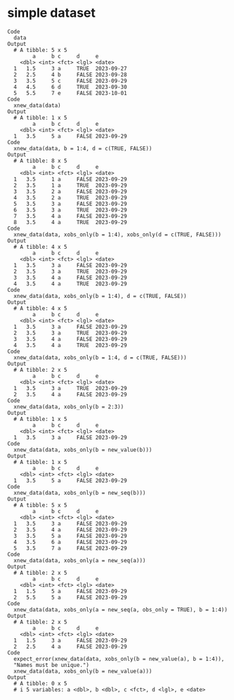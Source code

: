 # simple dataset

    Code
      data
    Output
      # A tibble: 5 x 5
            a     b c     d     e         
        <dbl> <int> <fct> <lgl> <date>    
      1   1.5     3 a     TRUE  2023-09-27
      2   2.5     4 b     FALSE 2023-09-28
      3   3.5     5 c     FALSE 2023-09-29
      4   4.5     6 d     TRUE  2023-09-30
      5   5.5     7 e     FALSE 2023-10-01
    Code
      xnew_data(data)
    Output
      # A tibble: 1 x 5
            a     b c     d     e         
        <dbl> <int> <fct> <lgl> <date>    
      1   3.5     5 a     FALSE 2023-09-29
    Code
      xnew_data(data, b = 1:4, d = c(TRUE, FALSE))
    Output
      # A tibble: 8 x 5
            a     b c     d     e         
        <dbl> <int> <fct> <lgl> <date>    
      1   3.5     1 a     FALSE 2023-09-29
      2   3.5     1 a     TRUE  2023-09-29
      3   3.5     2 a     FALSE 2023-09-29
      4   3.5     2 a     TRUE  2023-09-29
      5   3.5     3 a     FALSE 2023-09-29
      6   3.5     3 a     TRUE  2023-09-29
      7   3.5     4 a     FALSE 2023-09-29
      8   3.5     4 a     TRUE  2023-09-29
    Code
      xnew_data(data, xobs_only(b = 1:4), xobs_only(d = c(TRUE, FALSE)))
    Output
      # A tibble: 4 x 5
            a     b c     d     e         
        <dbl> <int> <fct> <lgl> <date>    
      1   3.5     3 a     FALSE 2023-09-29
      2   3.5     3 a     TRUE  2023-09-29
      3   3.5     4 a     FALSE 2023-09-29
      4   3.5     4 a     TRUE  2023-09-29
    Code
      xnew_data(data, xobs_only(b = 1:4), d = c(TRUE, FALSE))
    Output
      # A tibble: 4 x 5
            a     b c     d     e         
        <dbl> <int> <fct> <lgl> <date>    
      1   3.5     3 a     FALSE 2023-09-29
      2   3.5     3 a     TRUE  2023-09-29
      3   3.5     4 a     FALSE 2023-09-29
      4   3.5     4 a     TRUE  2023-09-29
    Code
      xnew_data(data, xobs_only(b = 1:4, d = c(TRUE, FALSE)))
    Output
      # A tibble: 2 x 5
            a     b c     d     e         
        <dbl> <int> <fct> <lgl> <date>    
      1   3.5     3 a     TRUE  2023-09-29
      2   3.5     4 a     FALSE 2023-09-29
    Code
      xnew_data(data, xobs_only(b = 2:3))
    Output
      # A tibble: 1 x 5
            a     b c     d     e         
        <dbl> <int> <fct> <lgl> <date>    
      1   3.5     3 a     FALSE 2023-09-29
    Code
      xnew_data(data, xobs_only(b = new_value(b)))
    Output
      # A tibble: 1 x 5
            a     b c     d     e         
        <dbl> <int> <fct> <lgl> <date>    
      1   3.5     5 a     FALSE 2023-09-29
    Code
      xnew_data(data, xobs_only(b = new_seq(b)))
    Output
      # A tibble: 5 x 5
            a     b c     d     e         
        <dbl> <int> <fct> <lgl> <date>    
      1   3.5     3 a     FALSE 2023-09-29
      2   3.5     4 a     FALSE 2023-09-29
      3   3.5     5 a     FALSE 2023-09-29
      4   3.5     6 a     FALSE 2023-09-29
      5   3.5     7 a     FALSE 2023-09-29
    Code
      xnew_data(data, xobs_only(a = new_seq(a)))
    Output
      # A tibble: 2 x 5
            a     b c     d     e         
        <dbl> <int> <fct> <lgl> <date>    
      1   1.5     5 a     FALSE 2023-09-29
      2   5.5     5 a     FALSE 2023-09-29
    Code
      xnew_data(data, xobs_only(a = new_seq(a, obs_only = TRUE), b = 1:4))
    Output
      # A tibble: 2 x 5
            a     b c     d     e         
        <dbl> <int> <fct> <lgl> <date>    
      1   1.5     3 a     FALSE 2023-09-29
      2   2.5     4 a     FALSE 2023-09-29
    Code
      expect_error(xnew_data(data, xobs_only(b = new_value(a), b = 1:4)),
      "Names must be unique.")
      xnew_data(data, xobs_only(b = new_value(a)))
    Output
      # A tibble: 0 x 5
      # i 5 variables: a <dbl>, b <dbl>, c <fct>, d <lgl>, e <date>

